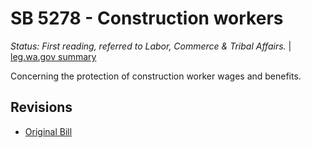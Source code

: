 # SB 5278 - Construction workers
*Status: First reading, referred to Labor, Commerce & Tribal Affairs.* | [leg.wa.gov summary](https://app.leg.wa.gov/billsummary?BillNumber=5278&Year=2021)

Concerning the protection of construction worker wages and benefits.

## Revisions
* [Original Bill](1/)